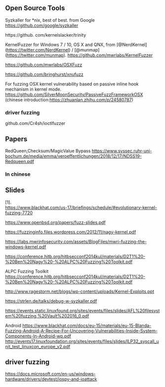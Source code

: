 
## Open Source Tools
Syzkaller for \*nix, best of best. from Google 
https://github.com/google/syzkaller 

https://github. com/kernelslacker/trinity 

KernelFuzzer for Windows 7 / 10, OS X and QNX, from [@NerdKernel] (https://twitter.com/NerdKernel) / [@munmap] (https://twitter.com/munmap). 
https://github.com/mwrlabs/KernelFuzzer 

https://github.com/mwrlabs/OSXFuzz 

https://github.com/bringhurst/xnufuzz 

For fuzzing OSX kernel vulnerability based on passive inline hook mechanism in kernel mode. 
https://github.com/SilverMoonSecurity/PassiveFuzzFrameworkOSX (chinese introduction:https://zhuanlan.zhihu.com/p/24580787) 

### driver fuzzing

github.com/Cr4sh/ioctlfuzzer 

## Papers 

RedQueen,Checksum/MagicValue Bypass 
https://www.syssec.ruhr-uni-bochum.de/media/emma/veroeffentlichungen/2018/12/17/NDSS19-Redqueen.pdf 

### In chinese 

## Slides 
[1].	
https://www.blackhat.com/us-17/briefings/schedule/#evolutionary-kernel-fuzzing-7720 

https://www.openbsd.org/papers/fuzz-slides.pdf 

https://fuzzinginfo.files.wordpress.com/2012/11/nagy-kernel.pdf 

https://labs.mwrinfosecurity.com/assets/BlogFiles/mwri-fuzzing-the-windows-kernel.pdf 

https://conference.hitb.org/hitbsecconf2014kul/materials/D2T1%20-%20Ben%20Nagy%20-%20ALPC%20Fuzzing%20Toolkit.pdf 

ALPC Fuzzing Toolkit https://conference.hitb.org/hitbsecconf2014kul/materials/D2T1%20-%20Ben%20Nagy%20-%20ALPC%20Fuzzing%20Toolkit.pdf 

http://www.ragestorm.net/blogs/wp-content/uploads/Kernel-Exploits.ppt

https://strlen.de/talks/debug-w-syzkaller.pdf 

https://events.static.linuxfound.org/sites/events/files/slides/AFL%20filesystem%20fuzzing,%20Vault%202016_0.pdf 

Android 
https://www.blackhat.com/docs/eu-15/materials/eu-15-Blanda-Fuzzing-Android-A-Recipe-For-Uncovering-Vulnerabilities-Inside-System-Components-In-Android-wp.pdf 
http://events17.linuxfoundation.org/sites/events/files/slides/ILP32_syscall_unit_test_linuxcon_europe_v2.pdf 

## driver fuzzing
https://docs.microsoft.com/en-us/windows-hardware/drivers/devtest/iospy-and-ioattack 


